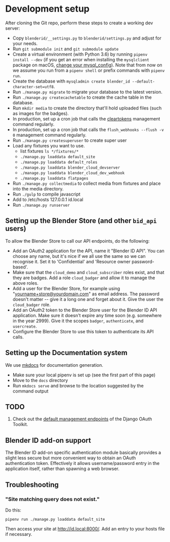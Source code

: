 # Development setup

After cloning the Git repo, perform these steps to create a working dev server:

- Copy `blenderid/__settings.py` to `blenderid/settings.py` and adjust for your needs.
- Run `git submodule init` and `git submodule update`
- Create a virtual environment (with Python 3.6) by running `pipenv install --dev`
  (if you get an error when installing the `mysqlclient` package on macOS,
  [change your mysql_config](https://github.com/PyMySQL/mysqlclient-python#note-about-bug-of-mysql-connectorc-on-macos)).
  Note that from now on we assume you run from a `pipenv shell` or prefix commands with
  `pipenv run`.
- Create the database with `mysqladmin create blender_id --default-character-set=utf8`.
- Run `./manage.py migrate` to migrate your database to the latest version.
- Run `./manage.py createcachetable` to create the cache table in the database.
- Run `mkdir media` to create the directory that'll hold uploaded files
  (such as images for the badges).
- In production, set up a cron job that calls the
  [cleartokens](https://django-oauth-toolkit.readthedocs.io/en/latest/management_commands.html#cleartokens)
  management command regularly.
- In production, set up a cron job that calls the `flush_webhooks --flush -v 0` management command
  regularly.
- Run `./manage.py createsuperuser` to create super user
- Load any fixtures you want to use.
   - list fixtures  `ls */fixtures/*`
   - `./manage.py loaddata default_site`
   - `./manage.py loaddata default_roles`
   - `./manage.py loaddata blender_cloud_devserver`
   - `./manage.py loaddata blender_cloud_dev_webhook`
   - `./manage.py loaddata flatpages`
- Run `./manage.py collectmedia` to collect media from fixtures and place into the media directory.
- Run `./gulp`  to compile javascript
- Add to /etc/hosts  127.0.0.1 id.local
- Run `./manage.py runserver`


## Setting up the Blender Store (and other `bid_api` users)

To allow the Blender Store to call our API endpoints, do the following:

- Add an OAuth2 application for the API, name it "Blender ID API". You can choose any name, but
  it's nice if we all use the same so we can recognise it. Set it to 'Confidential' and 'Resource
  owner password-based'.
- Make sure that the `cloud_demo` and `cloud_subscriber` roles exist, and that they are badges.
  Add a role `cloud_badger` and allow it to manage the above roles.
- Add a user for the Blender Store, for example using "yourname+store@yourdomain.com" as email
  address. The password doesn't matter -- give it a long one and forget about it. Give the user the
  `cloud_badger` role.
- Add an OAuth2 token to the Blender Store user for the Blender ID API application. Make sure it
  doesn't expire any time soon (e.g. somewhere in the year 2999). Give it the scopes
  `badger`, `authenticate`, and `usercreate`.
- Configure the Blender Store to use this token to authenticate its API calls.


## Setting up the Documentation system

We use [mkdocs](https://www.mkdocs.org/) for documentation generation.

- Make sure your local pipenv is set up (see the first part of this page)
- Move to the `docs` directory
- Run `mkdocs serve` and browse to the location suggested by the command output

## TODO

1. Check out the [default management
   endpoints](https://django-oauth-toolkit.readthedocs.io/en/latest/tutorial/tutorial_02.html#make-your-api)
   of the Django OAuth Toolkit.


## Blender ID add-on support

The Blender ID add-on specific authentication module basically provides a slight less secure but
more convenient way to obtain an OAuth authentication token. Effectively it allows username/password
entry in the application itself, rather than spawning a web browser.


## Troubleshooting

### "Site matching query does not exist."

Do this:

    pipenv run ./manage.py loaddata default_site

Then access your site at http://id.local:8000/. Add an entry to your hosts file if necessary.
